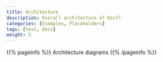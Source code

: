 ```yaml
---
title: Architecture
description: Overall architecture of Ksctl
categories: [Examples, Placeholders]
tags: [test, docs]
weight: 2
---
```


{{% pageinfo %}}
Architecture diagrams
{{% /pageinfo %}}
